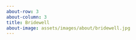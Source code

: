 ```yaml
---
about-row: 3
about-column: 3
title: Bridewell
about-image: assets/images/about/bridewell.jpg
---
```

